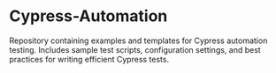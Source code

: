 # Cypress-Automation
Repository containing examples and templates for Cypress automation testing. Includes sample test scripts, configuration settings, and best practices for writing efficient Cypress tests.
